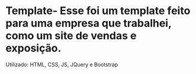 # Template- Esse foi um template feito para uma empresa que trabalhei, como um site de vendas e exposição. 
Utilizado: HTML, CSS, JS, JQuery e Bootstrap
